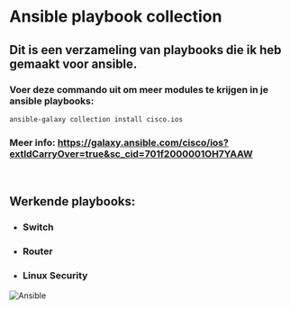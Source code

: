 # Ansible playbook collection

## Dit is een verzameling van playbooks die ik heb gemaakt voor ansible.
### Voer deze commando uit om meer modules te krijgen in je ansible playbooks:
```bash
ansible-galaxy collection install cisco.ios
```
### Meer info: https://galaxy.ansible.com/cisco/ios?extIdCarryOver=true&sc_cid=701f2000001OH7YAAW
<br>

## Werkende playbooks:
- <h3><b> Switch </b></h3>
- <h3><b> Router </b></h3>
- <h3><b> Linux Security </b></h3>

![Ansible](https://www.freecodecamp.org/news/content/images/2021/09/ansble.png)